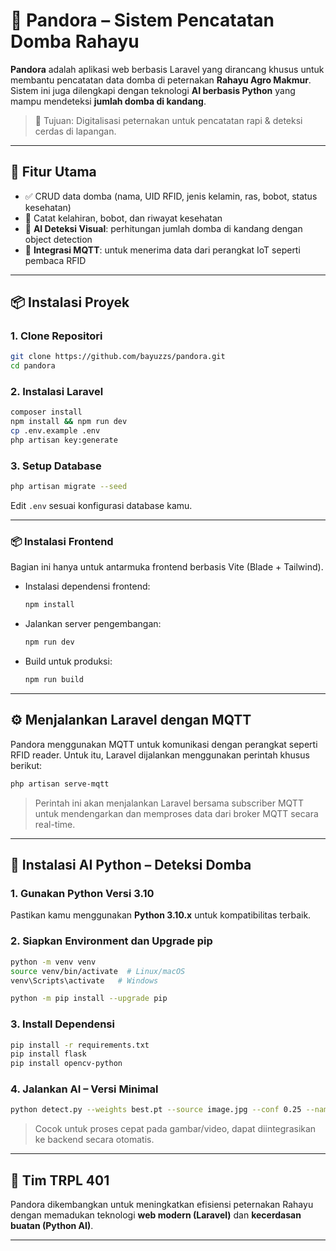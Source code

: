 
# 🐑 Pandora – Sistem Pencatatan Domba Rahayu

**Pandora** adalah aplikasi web berbasis Laravel yang dirancang khusus untuk membantu pencatatan data domba di peternakan **Rahayu Agro Makmur**. Sistem ini juga dilengkapi dengan teknologi **AI berbasis Python** yang mampu mendeteksi **jumlah domba di kandang**.

> 🎯 Tujuan: Digitalisasi peternakan untuk pencatatan rapi & deteksi cerdas di lapangan.

---

## 🚀 Fitur Utama

- ✅ CRUD data domba (nama, UID RFID, jenis kelamin, ras, bobot, status kesehatan)
- 📅 Catat kelahiran, bobot, dan riwayat kesehatan
- 📸 **AI Deteksi Visual**: perhitungan jumlah domba di kandang dengan object detection
- 📡 **Integrasi MQTT**: untuk menerima data dari perangkat IoT seperti pembaca RFID

---

## 📦 Instalasi Proyek

### 1. Clone Repositori

```bash
git clone https://github.com/bayuzzs/pandora.git
cd pandora
```

### 2. Instalasi Laravel

```bash
composer install
npm install && npm run dev
cp .env.example .env
php artisan key:generate
```

### 3. Setup Database

```bash
php artisan migrate --seed
```

Edit `.env` sesuai konfigurasi database kamu.

---

### 📦 Instalasi Frontend

Bagian ini hanya untuk antarmuka frontend berbasis Vite (Blade + Tailwind).

- Instalasi dependensi frontend:
  ```bash
  npm install
  ```

- Jalankan server pengembangan:
  ```bash
  npm run dev
  ```

- Build untuk produksi:
  ```bash
  npm run build
  ```

---

## ⚙️ Menjalankan Laravel dengan MQTT

Pandora menggunakan MQTT untuk komunikasi dengan perangkat seperti RFID reader. Untuk itu, Laravel dijalankan menggunakan perintah khusus berikut:

```bash
php artisan serve-mqtt
```

> Perintah ini akan menjalankan Laravel bersama subscriber MQTT untuk mendengarkan dan memproses data dari broker MQTT secara real-time.

---

## 🧠 Instalasi AI Python – Deteksi Domba

### 1. Gunakan Python Versi 3.10

Pastikan kamu menggunakan **Python 3.10.x** untuk kompatibilitas terbaik.

### 2. Siapkan Environment dan Upgrade pip

```bash
python -m venv venv
source venv/bin/activate  # Linux/macOS
venv\Scripts\activate   # Windows

python -m pip install --upgrade pip
```

### 3. Install Dependensi

```bash
pip install -r requirements.txt
pip install flask
pip install opencv-python
```

### 4. Jalankan AI – Versi Minimal

```bash
python detect.py --weights best.pt --source image.jpg --conf 0.25 --name minimal
```

> Cocok untuk proses cepat pada gambar/video, dapat diintegrasikan ke backend secara otomatis.

---

## 🙌 Tim TRPL 401 

Pandora dikembangkan untuk meningkatkan efisiensi peternakan Rahayu dengan memadukan teknologi **web modern (Laravel)** dan **kecerdasan buatan (Python AI)**.

---

